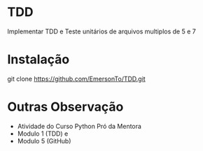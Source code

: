 # TDD

Implementar TDD e Teste unitários de arquivos multiplos de 5 e 7

# Instalação

git clone https://github.com/EmersonTo/TDD.git

# Outras Observação

- Atividade do Curso Python Pró da Mentora
- Modulo 1 (TDD) e
- Modulo 5 (GitHub)
